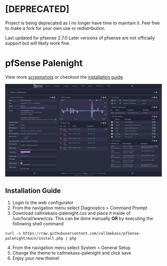 # [DEPRECATED]

Project is being deprecated as I no longer have time to maintain it. Feel free to make a fork for your own use or redistribution. 

Last updated for pfsense 2.7.0 
Later versions of pfsense are not officially support but will likely work fine.

# pfSense Palenight

View more [screenshots](screenshots) or checkout the [installation guide](#installation-guide).

<img src="screenshots/preview_main.png" alt="Dashboard preview" width="700">

## Installation Guide

1. Login to the web configurator
2. From the navigation menu select Diagnostics > Command Prompt
3. Download callmekass-palenight.css and place it inside of /usr/local/www/css. This can be done manually **OR** by executing the following shell command

```
curl -s https://raw.githubusercontent.com/callmekass/pfSense-palenight/main/install.php | php
```

4. From the navigation menu select System > General Setup
5. Change the theme to callmekass-palenight and click save
6. Enjoy your new theme!
